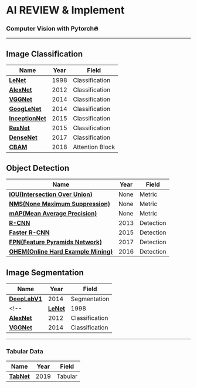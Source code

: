 # AI REVIEW & Implement

###  Computer Vision with Pytorch🔥
<hr>

## Image Classification

|Name|Year|Field|
|---|---|---|
|**[LeNet](https://blog.naver.com/qkrdnjsrl0628/222809194992)**|1998|Classification|
|**[AlexNet](https://blog.naver.com/qkrdnjsrl0628/222813177209)**|2012|Classification|
|**[VGGNet](https://blog.naver.com/qkrdnjsrl0628/222813654254)**|2014|Classification|
|**[GoogLeNet](https://blog.naver.com/qkrdnjsrl0628/222817390908)**|2014|Classification|
|**[InceptionNet](https://blog.naver.com/qkrdnjsrl0628/222827718753)**|2015|Classification|
|**[ResNet](https://blog.naver.com/qkrdnjsrl0628/222828002244)**|2015|Classification|
|**[DenseNet](https://blog.naver.com/qkrdnjsrl0628/222831048488)**|2017|Classification|
|**[CBAM](https://blog.naver.com/qkrdnjsrl0628/222831713425)**|2018|Attention Block|


## Object Detection

|Name|Year|Field|
|---|---|---|
|**[IOU(Intersection Over Union)](https://blog.naver.com/qkrdnjsrl0628/222815344155)**|None|Metric|
|**[NMS(None Maximum Suppression)](https://blog.naver.com/qkrdnjsrl0628/222815369995)**|None|Metric|
|**[mAP(Mean Average Precision)](https://blog.naver.com/qkrdnjsrl0628/222815918455)**|None|Metric|
|**[R-CNN](https://blog.naver.com/qkrdnjsrl0628/222818945250)**|2013|Detection|
|**[Faster R-CNN](https://blog.naver.com/qkrdnjsrl0628/222835401836)**|2015|Detection|
|**[FPN(Feature Pyramids Network)](https://blog.naver.com/qkrdnjsrl0628/222837350331)**|2017|Detection|
|**[OHEM(Online Hard Example Mining)](https://blog.naver.com/qkrdnjsrl0628/222839193767)**|2016|Detection|



## Image Segmentation

|Name|Year|Field|
|---|---|---|
|**[DeepLabV1](https://blog.naver.com/qkrdnjsrl0628/222838265701)**|2014|Segmentation|
<!--|**[LeNet](https://blog.naver.com/qkrdnjsrl0628/222809194992)**|1998|Classification|
|**[AlexNet](https://blog.naver.com/qkrdnjsrl0628/222813177209)**|2012|Classification|
|**[VGGNet](https://blog.naver.com/qkrdnjsrl0628/222813654254)**|2014|Classification|-->


<hr>


### Tabular Data

|Name|Year|Field|
|---|---|---|
|**[TabNet](https://blog.naver.com/qkrdnjsrl0628/222836423300)**|2019|Tabular|

